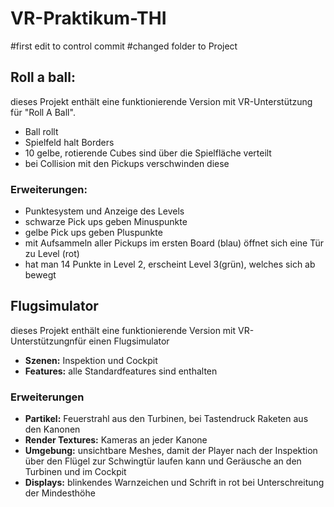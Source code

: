 # VR-Praktikum-THI
#first edit to control commit
#changed folder to Project

## Roll a ball:
dieses Projekt enthält eine funktionierende Version mit VR-Unterstützung für "Roll A Ball". 
- Ball rollt
- Spielfeld halt Borders
- 10 gelbe, rotierende Cubes sind über die Spielfläche verteilt
- bei Collision mit den Pickups verschwinden diese

### Erweiterungen:
- Punktesystem und Anzeige des Levels
- schwarze Pick ups geben Minuspunkte
- gelbe Pick ups geben Pluspunkte
- mit Aufsammeln aller Pickups im ersten Board (blau) öffnet sich eine Tür zu Level (rot)
- hat man 14 Punkte in Level 2, erscheint Level 3(grün), welches sich ab bewegt

## Flugsimulator
dieses Projekt enthält eine funktionierende Version mit VR-Unterstützungnfür einen Flugsimulator
- **Szenen:** Inspektion und Cockpit
- **Features:** alle Standardfeatures sind enthalten

### Erweiterungen
- **Partikel:** Feuerstrahl aus den Turbinen, bei Tastendruck Raketen aus den Kanonen
- **Render Textures:** Kameras an jeder Kanone
- **Umgebung:** unsichtbare Meshes, damit der Player nach der Inspektion über den Flügel zur Schwingtür laufen kann und Geräusche an den Turbinen und im Cockpit
- **Displays:** blinkendes Warnzeichen und Schrift in rot bei Unterschreitung der Mindesthöhe




